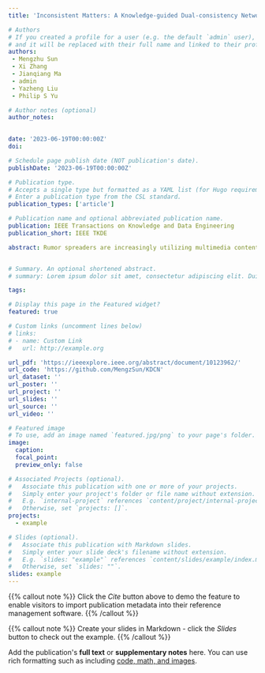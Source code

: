 ```yaml
---
title: 'Inconsistent Matters: A Knowledge-guided Dual-consistency Network for Multi-modal Rumor Detection'

# Authors
# If you created a profile for a user (e.g. the default `admin` user), write the username (folder name) here
# and it will be replaced with their full name and linked to their profile.
authors: 
 - Mengzhu Sun
 - Xi Zhang
 - Jianqiang Ma
 - admin
 - Yazheng Liu
 - Philip S Yu  

# Author notes (optional)
author_notes: 
  

date: '2023-06-19T00:00:00Z'
doi: 

# Schedule page publish date (NOT publication's date).
publishDate: '2023-06-19T00:00:00Z'

# Publication type.
# Accepts a single type but formatted as a YAML list (for Hugo requirements).
# Enter a publication type from the CSL standard.
publication_types: ['article']

# Publication name and optional abbreviated publication name.
publication: IEEE Transactions on Knowledge and Data Engineering
publication_short: IEEE TKDE

abstract: Rumor spreaders are increasingly utilizing multimedia content to attract the attention and trust of news consumers. Though quite a few rumor detection models have exploited the multi-modal data, they seldom consider the inconsistent semantics between images and texts, and rarely spot the inconsistency among the post contents and background knowledge. In addition, they commonly assume the completeness of multiple modalities and thus are incapable of handling handle missing modalities in real-life scenarios. Motivated by the intuition that rumors in social media are more likely to have inconsistent semantics, a novel Knowledge-guided Dual-consistency Network is proposed to detect rumors with multimedia contents. It uses two consistency detection subnetworks to capture the inconsistency at the cross-modal level and the content-knowledge level simultaneously. It also enables robust multi-modal representation learning under different missing visual modality conditions, using a special token to discriminate between posts with visual modality and posts without visual modality. Extensive experiments on three public real-world multimedia datasets demonstrate that our framework can outperform the state-of-the-art baselines under both complete and incomplete modality conditions. Our codes are available at https://github.com/MengzSun/KDCN.


# Summary. An optional shortened abstract.
# summary: Lorem ipsum dolor sit amet, consectetur adipiscing elit. Duis posuere tellus ac convallis placerat. Proin tincidunt magna sed ex sollicitudin condimentum.

tags: 

# Display this page in the Featured widget?
featured: true

# Custom links (uncomment lines below)
# links:
# - name: Custom Link
#   url: http://example.org

url_pdf: 'https://ieeexplore.ieee.org/abstract/document/10123962/'
url_code: 'https://github.com/MengzSun/KDCN'
url_dataset: ''
url_poster: ''
url_project: ''
url_slides: ''
url_source: ''
url_video: ''

# Featured image
# To use, add an image named `featured.jpg/png` to your page's folder.
image:
  caption: 
  focal_point: 
  preview_only: false

# Associated Projects (optional).
#   Associate this publication with one or more of your projects.
#   Simply enter your project's folder or file name without extension.
#   E.g. `internal-project` references `content/project/internal-project/index.md`.
#   Otherwise, set `projects: []`.
projects:
  - example

# Slides (optional).
#   Associate this publication with Markdown slides.
#   Simply enter your slide deck's filename without extension.
#   E.g. `slides: "example"` references `content/slides/example/index.md`.
#   Otherwise, set `slides: ""`.
slides: example
---
```


{{% callout note %}}
Click the _Cite_ button above to demo the feature to enable visitors to import publication metadata into their reference management software.
{{% /callout %}}

{{% callout note %}}
Create your slides in Markdown - click the _Slides_ button to check out the example.
{{% /callout %}}

Add the publication's **full text** or **supplementary notes** here. You can use rich formatting such as including [code, math, and images](https://docs.hugoblox.com/content/writing-markdown-latex/).
